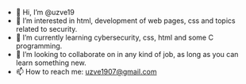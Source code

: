 - 👋 Hi, I’m @uzve19
- 👀 I’m interested in html, development of web pages, css and topics related to security.
- 🌱 I’m currently learning cybersecurity, css, html and some C programming.
- 💞️ I’m looking to collaborate on in any kind of job, as long as you can learn something new.
- 📫 How to reach me: uzve1907@gmail.com

<!---
uzve19/uzve19 is a ✨ special ✨ repository because its `README.md` (this file) appears on your GitHub profile.
You can click the Preview link to take a look at your changes.
--->
